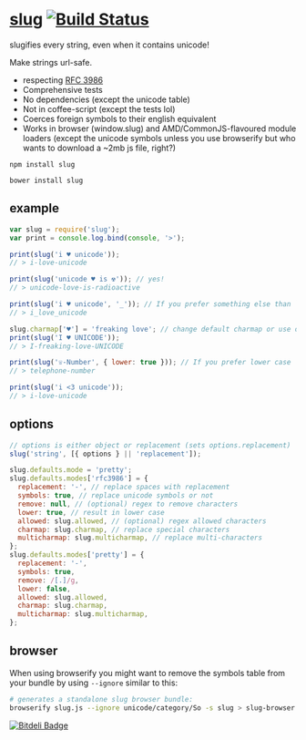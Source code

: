 # [slug](https://github.com/RightHere360/node-slug) [![Build Status](https://travis-ci.org/RightHere360/node-slug.svg?branch=master)](https://travis-ci.org/RightHere360/node-slug)

slugifies every string, even when it contains unicode!

Make strings url-safe.

* respecting [RFC 3986](https://tools.ietf.org/html/rfc3986)
* Comprehensive tests
* No dependencies (except the unicode table)
* Not in coffee-script (except the tests lol)
* Coerces foreign symbols to their english equivalent
* Works in browser (window.slug) and AMD/CommonJS-flavoured module loaders (except the unicode symbols unless you use browserify but who wants to download a ~2mb js file, right?)

```
npm install slug
```

```
bower install slug
```

## example

```javascript
var slug = require('slug');
var print = console.log.bind(console, '>');

print(slug('i ♥ unicode'));
// > i-love-unicode

print(slug('unicode ♥ is ☢')); // yes!
// > unicode-love-is-radioactive

print(slug('i ♥ unicode', '_')); // If you prefer something else than `-` as separator
// > i_love_unicode

slug.charmap['♥'] = 'freaking love'; // change default charmap or use option {charmap:{…}} as 2. argument
print(slug('I ♥ UNICODE'));
// > I-freaking-love-UNICODE

print(slug('☏-Number', { lower: true })); // If you prefer lower case
// > telephone-number

print(slug('i <3 unicode'));
// > i-love-unicode
```

## options

```javascript
// options is either object or replacement (sets options.replacement)
slug('string', [{ options } || 'replacement']);
```

```javascript
slug.defaults.mode = 'pretty';
slug.defaults.modes['rfc3986'] = {
  replacement: '-', // replace spaces with replacement
  symbols: true, // replace unicode symbols or not
  remove: null, // (optional) regex to remove characters
  lower: true, // result in lower case
  allowed: slug.allowed, // (optional) regex allowed characters
  charmap: slug.charmap, // replace special characters
  multicharmap: slug.multicharmap, // replace multi-characters
};
slug.defaults.modes['pretty'] = {
  replacement: '-',
  symbols: true,
  remove: /[.]/g,
  lower: false,
  allowed: slug.allowed,
  charmap: slug.charmap,
  multicharmap: slug.multicharmap,
};
```

## browser

When using browserify you might want to remove the symbols table from your bundle by using `--ignore` similar to this:

```bash
# generates a standalone slug browser bundle:
browserify slug.js --ignore unicode/category/So -s slug > slug-browser.js
```

[![Bitdeli Badge](https://d2weczhvl823v0.cloudfront.net/dodo/node-slug/trend.png)](https://bitdeli.com/free 'Bitdeli Badge')

